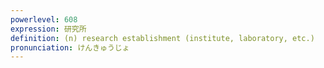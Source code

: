 ```yaml
---
powerlevel: 608
expression: 研究所
definition: (n) research establishment (institute, laboratory, etc.)
pronunciation: けんきゅうじょ
---
```

